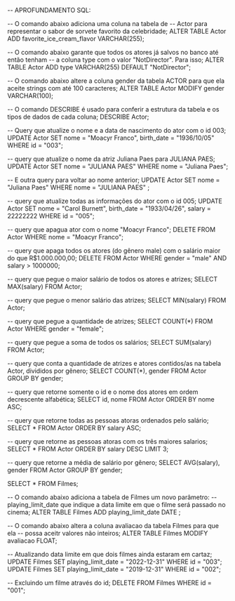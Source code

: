 -- APROFUNDAMENTO SQL:

-- O comando abaixo adiciona uma coluna na tabela de 
-- Actor para representar o sabor de sorvete favorito da celebridade;
ALTER TABLE Actor ADD favorite_ice_cream_flavor VARCHAR(255);

-- O comando abaixo garante que todos os atores já salvos no banco até então tenham 
-- a coluna type com o valor "NotDirector". Para isso;
ALTER TABLE Actor ADD type VARCHAR(255) DEFAULT "NotDirector";

-- O comando abaixo altere a coluna gender da tabela ACTOR para que ela aceite strings com até 100 caracteres;
ALTER TABLE Actor MODIFY gender VARCHAR(100);

--  O comando DESCRIBE é usado para conferir a estrutura da tabela e os tipos de dados de cada coluna;
DESCRIBE Actor;

-- Query que atualize o nome e a data de nascimento do ator com o id 003;
UPDATE Actor SET nome = "Moacyr Franco", birth_date = "1936/10/05" WHERE id = "003";

-- query que atualize o nome da atriz Juliana Paes para JULIANA PAES;
UPDATE Actor SET nome = "JULIANA PAES" WHERE nome = "Juliana Paes";

-- E outra query para voltar ao nome anterior;
UPDATE Actor SET nome = "Juliana Paes" WHERE nome = "JULIANA PAES" ;

--  query que atualize todas as informações do ator com o id 005;
UPDATE Actor
SET nome = "Carol Burnett", birth_date = "1933/04/26", salary = 22222222
WHERE id = "005";

-- query que apagua  ator com o nome "Moacyr Franco";
DELETE FROM Actor WHERE nome = "Moacyr Franco";

-- query que apaga todos os atores (do gênero male) com o salário maior do que R$1.000.000,00;
DELETE FROM Actor WHERE gender = "male" AND salary > 1000000;

-- query que pegue o maior salário de todos os atores e atrizes;
SELECT MAX(salary) FROM Actor;

--  query que pegue o menor salário das atrizes;
SELECT MIN(salary) FROM Actor;

-- query que pegue a quantidade de atrizes;
SELECT COUNT(*) FROM Actor WHERE gender = "female";

--  query que pegue a soma de todos os salários;
SELECT SUM(salary) FROM Actor;

-- query que conta a quantidade de atrizes e atores contidos/as na tabela Actor, divididos por gênero; 
SELECT COUNT(*), gender
FROM Actor
GROUP BY gender;

--  query que retorne somente o id e o nome dos atores em ordem decrescente alfabética;
SELECT id, nome FROM Actor ORDER BY nome ASC;

-- query que retorne todas as pessoas atoras ordenados pelo salário;
SELECT * FROM Actor ORDER BY salary ASC;

-- query que retorne as pessoas atoras com os três maiores salarios;
SELECT * FROM Actor ORDER BY salary DESC LIMIT 3;

-- query que retorne a média de salário por gênero;
SELECT AVG(salary), gender FROM Actor GROUP BY gender;

SELECT * FROM Filmes;

-- O comando abaixo adiciona a tabela de Filmes um novo parâmetro: 
-- playing_limit_date que indique a data limite em que o filme será passado no cinema;
ALTER TABLE Filmes ADD playing_limit_date DATE ;

-- O comando abaixo altera a coluna avaliacao da tabela Filmes para que ela
-- possa aceitr valores não inteiros;
ALTER TABLE Filmes MODIFY avaliacao FLOAT;

-- Atualizando data limite em que dois filmes ainda estaram em cartaz;
UPDATE Filmes
SET playing_limit_date = "2022-12-31" WHERE id = "003";
UPDATE Filmes
SET playing_limit_date = "2019-12-31" WHERE id = "002";

-- Excluindo um filme através do id;
DELETE FROM Filmes WHERE id = "001";